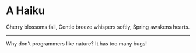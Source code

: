# A Haiku

Cherry blossoms fall,
Gentle breeze whispers softly,
Spring awakens hearts.

---

Why don't programmers like nature? It has too many bugs!
